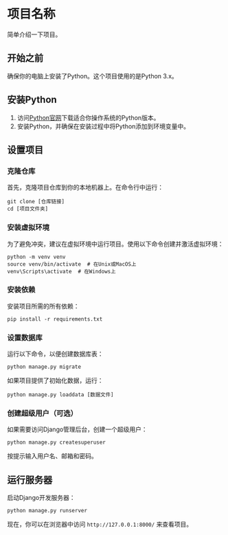 # 项目名称

简单介绍一下项目。

## 开始之前

确保你的电脑上安装了Python。这个项目使用的是Python 3.x。

## 安装Python

1. 访问[Python官网](https://www.python.org/downloads/)下载适合你操作系统的Python版本。
2. 安装Python，并确保在安装过程中将Python添加到环境变量中。

## 设置项目

### 克隆仓库

首先，克隆项目仓库到你的本地机器上。在命令行中运行：

```
git clone [仓库链接]
cd [项目文件夹]
```

### 安装虚拟环境

为了避免冲突，建议在虚拟环境中运行项目。使用以下命令创建并激活虚拟环境：

```
python -m venv venv
source venv/bin/activate  # 在Unix或MacOS上
venv\Scripts\activate  # 在Windows上
```

### 安装依赖

安装项目所需的所有依赖：

```
pip install -r requirements.txt
```

### 设置数据库

运行以下命令，以便创建数据库表：

```
python manage.py migrate
```

如果项目提供了初始化数据，运行：

```
python manage.py loaddata [数据文件]
```

### 创建超级用户（可选）

如果需要访问Django管理后台，创建一个超级用户：

```
python manage.py createsuperuser
```

按提示输入用户名、邮箱和密码。

## 运行服务器

启动Django开发服务器：

```
python manage.py runserver
```

现在，你可以在浏览器中访问 `http://127.0.0.1:8000/` 来查看项目。
